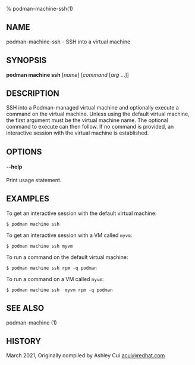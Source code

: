 % podman-machine-ssh(1)

## NAME
podman\-machine\-ssh - SSH into a virtual machine

## SYNOPSIS
**podman machine ssh** [*name*] [*command* [*arg* ...]]

## DESCRIPTION

SSH into a Podman-managed virtual machine and optionally execute a command
on the virtual machine. Unless using the default virtual machine, the
first argument must be the virtual machine name. The optional command to
execute can then follow. If no command is provided, an interactive session
with the virtual machine is established.


## OPTIONS

#### **--help**

Print usage statement.

## EXAMPLES

To get an interactive session with the default virtual machine:

```
$ podman machine ssh
```

To get an interactive session with a VM called `myvm`:
```
$ podman machine ssh myvm
```

To run a command on the default virtual machine:
```
$ podman machine ssh rpm -q podman
```

To run a command on a VM called `myvm`:
```
$ podman machine ssh  myvm rpm -q podman
```

## SEE ALSO
podman-machine (1)

## HISTORY
March 2021, Originally compiled by Ashley Cui <acui@redhat.com>

